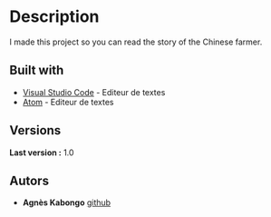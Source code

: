 # Description

I made this project so you can read the story of the Chinese farmer. 

## Built with 


* [Visual Studio Code](http://code.visualstudio.com) - Editeur de textes
* [Atom](https://atom.io/) - Editeur de textes


## Versions

**Last version :** 1.0


## Autors

* **Agnès Kabongo** [github](https://github.com/agkabongo)
